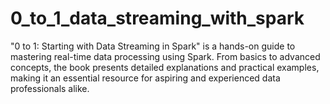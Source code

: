 # 0_to_1_data_streaming_with_spark
"0 to 1: Starting with Data Streaming in Spark" is a hands-on guide to mastering real-time data processing using Spark. From basics to advanced concepts, the book presents detailed explanations and practical examples, making it an essential resource for aspiring and experienced data professionals alike.
